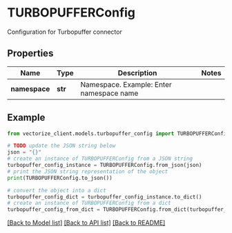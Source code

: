 # TURBOPUFFERConfig

Configuration for Turbopuffer connector

## Properties

Name | Type | Description | Notes
------------ | ------------- | ------------- | -------------
**namespace** | **str** | Namespace. Example: Enter namespace name | 

## Example

```python
from vectorize_client.models.turbopuffer_config import TURBOPUFFERConfig

# TODO update the JSON string below
json = "{}"
# create an instance of TURBOPUFFERConfig from a JSON string
turbopuffer_config_instance = TURBOPUFFERConfig.from_json(json)
# print the JSON string representation of the object
print(TURBOPUFFERConfig.to_json())

# convert the object into a dict
turbopuffer_config_dict = turbopuffer_config_instance.to_dict()
# create an instance of TURBOPUFFERConfig from a dict
turbopuffer_config_from_dict = TURBOPUFFERConfig.from_dict(turbopuffer_config_dict)
```
[[Back to Model list]](../README.md#documentation-for-models) [[Back to API list]](../README.md#documentation-for-api-endpoints) [[Back to README]](../README.md)


